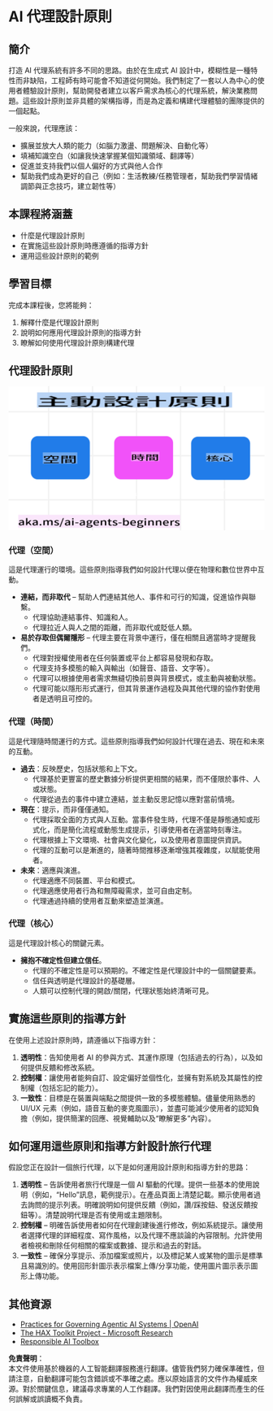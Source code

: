 # AI 代理設計原則

## 簡介

打造 AI 代理系統有許多不同的思路。由於在生成式 AI 設計中，模糊性是一種特性而非缺陷，工程師有時可能會不知道從何開始。我們制定了一套以人為中心的使用者體驗設計原則，幫助開發者建立以客戶需求為核心的代理系統，解決業務問題。這些設計原則並非具體的架構指導，而是為定義和構建代理體驗的團隊提供的一個起點。

一般來說，代理應該：

- 擴展並放大人類的能力（如腦力激盪、問題解決、自動化等）
- 填補知識空白（如讓我快速掌握某個知識領域、翻譯等）
- 促進並支持我們以個人偏好的方式與他人合作
- 幫助我們成為更好的自己（例如：生活教練/任務管理者，幫助我們學習情緒調節與正念技巧，建立韌性等）

## 本課程將涵蓋

- 什麼是代理設計原則
- 在實施這些設計原則時應遵循的指導方針
- 運用這些設計原則的範例

## 學習目標

完成本課程後，您將能夠：

1. 解釋什麼是代理設計原則
2. 說明如何應用代理設計原則的指導方針
3. 瞭解如何使用代理設計原則構建代理

## 代理設計原則

![Agentic Design Principles](../../../translated_images/agentic-design-principles.9f32a64bb6e2aa5a1bdffb70111aa724058bc248b1a3dd3c6661344015604cff.tw.png?WT.mc_id=academic-105485-koreyst)

### 代理（空間）

這是代理運行的環境。這些原則指導我們如何設計代理以便在物理和數位世界中互動。

- **連結，而非取代** – 幫助人們連結其他人、事件和可行的知識，促進協作與聯繫。
  - 代理協助連結事件、知識和人。
  - 代理拉近人與人之間的距離，而非取代或貶低人類。
- **易於存取但偶爾隱形** – 代理主要在背景中運行，僅在相關且適當時才提醒我們。
  - 代理對授權使用者在任何裝置或平台上都容易發現和存取。
  - 代理支持多模態的輸入與輸出（如聲音、語音、文字等）。
  - 代理可以根據使用者需求無縫切換前景與背景模式，或主動與被動狀態。
  - 代理可能以隱形形式運行，但其背景運作過程及與其他代理的協作對使用者是透明且可控的。

### 代理（時間）

這是代理隨時間運行的方式。這些原則指導我們如何設計代理在過去、現在和未來的互動。

- **過去**：反映歷史，包括狀態和上下文。
  - 代理基於更豐富的歷史數據分析提供更相關的結果，而不僅限於事件、人或狀態。
  - 代理從過去的事件中建立連結，並主動反思記憶以應對當前情境。
- **現在**：提示，而非僅僅通知。
  - 代理採取全面的方式與人互動。當事件發生時，代理不僅是靜態通知或形式化，而是簡化流程或動態生成提示，引導使用者在適當時刻專注。
  - 代理根據上下文環境、社會與文化變化，以及使用者意圖提供資訊。
  - 代理的互動可以是漸進的，隨著時間推移逐漸增強其複雜度，以賦能使用者。
- **未來**：適應與演進。
  - 代理適應不同裝置、平台和模式。
  - 代理適應使用者行為和無障礙需求，並可自由定制。
  - 代理通過持續的使用者互動來塑造並演進。

### 代理（核心）

這是代理設計核心的關鍵元素。

- **擁抱不確定性但建立信任**。
  - 代理的不確定性是可以預期的。不確定性是代理設計中的一個關鍵要素。
  - 信任與透明是代理設計的基礎層。
  - 人類可以控制代理的開啟/關閉，代理狀態始終清晰可見。

## 實施這些原則的指導方針

在使用上述設計原則時，請遵循以下指導方針：

1. **透明性**：告知使用者 AI 的參與方式、其運作原理（包括過去的行為），以及如何提供反饋和修改系統。
2. **控制權**：讓使用者能夠自訂、設定偏好並個性化，並擁有對系統及其屬性的控制權（包括忘記的能力）。
3. **一致性**：目標是在裝置與端點之間提供一致的多模態體驗。儘量使用熟悉的 UI/UX 元素（例如，語音互動的麥克風圖示），並盡可能減少使用者的認知負擔（例如，提供簡潔的回應、視覺輔助以及“瞭解更多”內容）。

## 如何運用這些原則和指導方針設計旅行代理

假設您正在設計一個旅行代理，以下是如何運用設計原則和指導方針的思路：

1. **透明性** – 告訴使用者旅行代理是一個 AI 驅動的代理。提供一些基本的使用說明（例如，“Hello”訊息，範例提示）。在產品頁面上清楚記載。顯示使用者過去詢問的提示列表。明確說明如何提供反饋（例如，讚/踩按鈕、發送反饋按鈕等）。清楚說明代理是否有使用或主題限制。
2. **控制權** – 明確告訴使用者如何在代理創建後進行修改，例如系統提示。讓使用者選擇代理的詳細程度、寫作風格，以及代理不應談論的內容限制。允許使用者檢視和刪除任何相關的檔案或數據、提示和過去的對話。
3. **一致性** – 確保分享提示、添加檔案或照片，以及標記某人或某物的圖示是標準且易識別的。使用回形針圖示表示檔案上傳/分享功能，使用圖片圖示表示圖形上傳功能。

## 其他資源
- [Practices for Governing Agentic AI Systems | OpenAI](https://openai.com)
- [The HAX Toolkit Project - Microsoft Research](https://microsoft.com)
- [Responsible AI Toolbox](https://responsibleaitoolbox.ai)

**免責聲明**：  
本文件使用基於機器的人工智能翻譯服務進行翻譯。儘管我們努力確保準確性，但請注意，自動翻譯可能包含錯誤或不準確之處。應以原始語言的文件作為權威來源。對於關鍵信息，建議尋求專業的人工作翻譯。我們對因使用此翻譯而產生的任何誤解或誤讀概不負責。